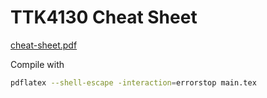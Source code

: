 # TTK4130 Cheat Sheet

[cheat-sheet.pdf](./main.pdf)

Compile with
```bash
pdflatex --shell-escape -interaction=errorstop main.tex
```

